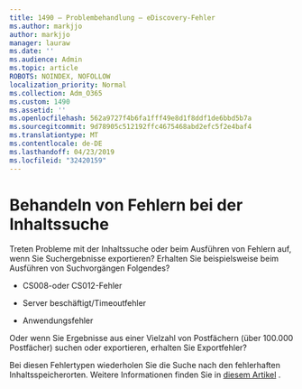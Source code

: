 ```yaml
---
title: 1490 – Problembehandlung – eDiscovery-Fehler
ms.author: markjjo
author: markjjo
manager: lauraw
ms.date: ''
ms.audience: Admin
ms.topic: article
ROBOTS: NOINDEX, NOFOLLOW
localization_priority: Normal
ms.collection: Adm_O365
ms.custom: 1490
ms.assetid: ''
ms.openlocfilehash: 562a9727f4b6fa1fff49e8d1f8ddf1de6bbd5b7a
ms.sourcegitcommit: 9d78905c512192ffc4675468abd2efc5f2e4baf4
ms.translationtype: MT
ms.contentlocale: de-DE
ms.lasthandoff: 04/23/2019
ms.locfileid: "32420159"
---
```

# <a name="troubleshoot-content-search-errors"></a>Behandeln von Fehlern bei der Inhaltssuche

Treten Probleme mit der Inhaltssuche oder beim Ausführen von Fehlern auf, wenn Sie Suchergebnisse exportieren?
Erhalten Sie beispielsweise beim Ausführen von Suchvorgängen Folgendes?

- CS008-oder CS012-Fehler

- Server beschäftigt/Timeoutfehler

- Anwendungsfehler

Oder wenn Sie Ergebnisse aus einer Vielzahl von Postfächern (über 100.000 Postfächer) suchen oder exportieren, erhalten Sie Exportfehler?

Bei diesen Fehlertypen wiederholen Sie die Suche nach den fehlerhaften Inhaltsspeicherorten. Weitere Informationen finden Sie in [diesem Artikel](https://docs.microsoft.com/office365/securitycompliance/retry-failed-content-search) .

